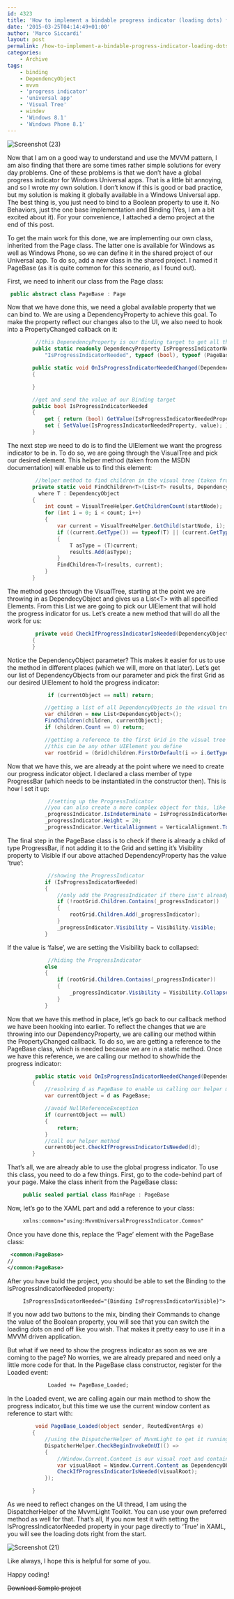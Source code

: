 ```yaml
---
id: 4323
title: 'How to implement a bindable progress indicator (loading dots) for MVVM Windows (8.1) Universal apps'
date: '2015-03-25T04:14:49+01:00'
author: 'Marco Siccardi'
layout: post
permalink: /how-to-implement-a-bindable-progress-indicator-loading-dots-for-mvvm-windows-8-1-universal-apps/
categories:
    - Archive
tags:
    - binding
    - DependencyObject
    - mvvm
    - 'progress indicator'
    - 'universal app'
    - 'Visual Tree'
    - windev
    - 'Windows 8.1'
    - 'Windows Phone 8.1'
---
```


![Screenshot (23)](/assets/img/2015/03/Screenshot-23.png)


Now that I am on a good way to understand and use the MVVM pattern, I am also finding that there are some times rather simple solutions for every day problems. One of these problems is that we don’t have a global progress indicator for Windows Universal apps. That is a little bit annoying, and so I wrote my own solution. I don’t know if this is good or bad practice, but my solution is making it globally available in a Windows Universal app. The best thing is, you just need to bind to a Boolean property to use it. No Behaviors, just the one base implementation and Binding (Yes, I am a bit excited about it). For your convenience, I attached a demo project at the end of this post.

To get the main work for this done, we are implementing our own class, inherited from the Page class. The latter one is available for Windows as well as Windows Phone, so we can define it in the shared project of our Universal app. To do so, add a new class in the shared project. I named it PageBase (as it is quite common for this scenario, as I found out).

First, we need to inherit our class from the Page class:

``` csharp
 public abstract class PageBase : Page
```
 
Now that we have done this, we need a global available property that we can bind to. We are using a DependencyProperty to achieve this goal. To make the property reflect our changes also to the UI, we also need to hook into a PropertyChanged callback on it:

``` csharp
         //this DepenedencyProperty is our Binding target to get all the action done!
        public static readonly DependencyProperty IsProgressIndicatorNeededProperty = DependencyProperty.Register(
            "IsProgressIndicatorNeeded", typeof (bool), typeof (PageBase), new PropertyMetadata((bool)false, OnIsProgressIndicatorNeededChanged));

        public static void OnIsProgressIndicatorNeededChanged(DependencyObject d, DependencyPropertyChangedEventArgs e)
        {

        }

        //get and send the value of our Binding target
        public bool IsProgressIndicatorNeeded
        {
            get { return (bool) GetValue(IsProgressIndicatorNeededProperty); }
            set { SetValue(IsProgressIndicatorNeededProperty, value); }
        }
```
 
The next step we need to do is to find the UIElement we want the progress indicator to be in. To do so, we are going through the VisualTree and pick our desired element. This helper method (taken from the MSDN documentation) will enable us to find this element:

``` csharp
         //helper method to find children in the visual tree (taken from MSDN documentation)
        private static void FindChildren<T>(List<T> results, DependencyObject startNode)
          where T : DependencyObject
        {
            int count = VisualTreeHelper.GetChildrenCount(startNode);
            for (int i = 0; i < count; i++)
            {
                var current = VisualTreeHelper.GetChild(startNode, i);
                if ((current.GetType()) == typeof(T) || (current.GetType().GetTypeInfo().IsSubclassOf(typeof(T))))
                {
                    T asType = (T)current;
                    results.Add(asType);
                }
                FindChildren<T>(results, current);
            }
        }
```
 
The method goes through the VisualTree, starting at the point we are throwing in as DependecyObject and gives us a List&lt;T&gt; with all specified Elements. From this List we are going to pick our UIElement that will hold the progress indicator for us. Let’s create a new method that will do all the work for us:

``` csharp
         private void CheckIfProgressIndicatorIsNeeded(DependencyObject currentObject)
        {
        }
```
 
Notice the DependencyObject parameter? This makes it easier for us to use the method in different places (which we will, more on that later). Let’s get our list of DependencyObjects from our parameter and pick the first Grid as our desired UIElement to hold the progress indicator:

``` csharp
             if (currentObject == null) return;

            //getting a list of all DependencyObjects in the visual tree
            var children = new List<DependencyObject>();
            FindChildren(children, currentObject);
            if (children.Count == 0) return;

            //getting a reference to the first Grid in the visual tree
            //this can be any other UIElement you define
            var rootGrid = (Grid)children.FirstOrDefault(i => i.GetType() == typeof(Grid));
```
 
Now that we have this, we are already at the point where we need to create our progress indicator object. I declared a class member of type ProgressBar (which needs to be instantiated in the constructor then). This is how I set it up:

``` csharp
             //setting up the ProgressIndicator
            //you can also create a more complex object for this, like a StackPanel with a TextBlock and the ProgressIndicator in it
            _progressIndicator.IsIndeterminate = IsProgressIndicatorNeeded;
            _progressIndicator.Height = 20;
            _progressIndicator.VerticalAlignment = VerticalAlignment.Top;
```
 
The final step in the PageBase class is to check if there is already a chikd of type ProgressBar, if not adding it to the Grid and setting it’s Visibility property to Visible if our above attached DependencyProperty has the value ‘true’:

``` csharp
             //showing the ProgressIndicator
            if (IsProgressIndicatorNeeded)
            {
                //only add the ProgressIndicator if there isn't already one in the rootGrid
                if (!rootGrid.Children.Contains(_progressIndicator))
                {
                    rootGrid.Children.Add(_progressIndicator);
                }
                _progressIndicator.Visibility = Visibility.Visible;
            }
```
 
If the value is ‘false’, we are setting the Visibility back to collapsed:

``` csharp
             //hiding the ProgressIndicator
            else
            {
                if (rootGrid.Children.Contains(_progressIndicator))
                {
                    _progressIndicator.Visibility = Visibility.Collapsed;
                }
            }
```
 
Now that we have this method in place, let’s go back to our callback method we have been hooking into earlier. To reflect the changes that we are throwing into our DependencyProperty, we are calling our method within the PropertyChanged callback. To do so, we are getting a reference to the PageBase class, which is needed because we are in a static method. Once we have this reference, we are calling our method to show/hide the progress indicator:

``` csharp
         public static void OnIsProgressIndicatorNeededChanged(DependencyObject d, DependencyPropertyChangedEventArgs e)
        {
            //resolving d as PageBase to enable us calling our helper method
            var currentObject = d as PageBase;

            //avoid NullReferenceException
            if (currentObject == null)
            {
                return;
            }
            //call our helper method
            currentObject.CheckIfProgressIndicatorIsNeeded(d);
        }
```
 
That’s all, we are already able to use the global progress indicator. To use this class, you need to do a few things. First, go to the code-behind part of your page. Make the class inherit from the PageBase class:

``` csharp
     public sealed partial class MainPage : PageBase
```
 
Now, let’s go to the XAML part and add a reference to your class:

``` xml
     xmlns:common="using:MvvmUniversalProgressIndicator.Common"
```
 
Once you have done this, replace the ‘Page’ element with the PageBase class:

``` xml
 <common:PageBase>
//
</common:PageBase>
```
 
After you have build the project, you should be able to set the Binding to the IsProgressIndicatorNeeded property:

``` xml
     IsProgressIndicatorNeeded="{Binding IsProgressIndicatorVisible}">
```
 
If you now add two buttons to the mix, binding their Commands to change the value of the Boolean property, you will see that you can switch the loading dots on and off like you wish. That makes it pretty easy to use it in a MVVM driven application.

But what if we need to show the progress indicator as soon as we are coming to the page? No worries, we are already prepared and need only a little more code for that. In the PageBase class constructor, register for the Loaded event:

``` xml
             Loaded += PageBase_Loaded;
```
 
In the Loaded event, we are calling again our main method to show the progress indicator, but this time we use the current window content as reference to start with:

``` csharp
         void PageBase_Loaded(object sender, RoutedEventArgs e)
        {
            //using the DispatcherHelper of MvvmLight to get it running on the UI
            DispatcherHelper.CheckBeginInvokeOnUI(() =>
            {
                //Window.Current.Content is our visual root and contains all UIElements of a page
                var visualRoot = Window.Current.Content as DependencyObject;
                CheckIfProgressIndicatorIsNeeded(visualRoot);
            });

        }
```
 
As we need to reflect changes on the UI thread, I am using the DispatcherHelper of the MvvmLight Toolkit. You can use your own preferred method as well for that. That’s all, If you now test it with setting the IsProgressIndicatorNeeded property in your page directly to ‘True’ in XAML, you will see the loading dots right from the start.

![Screenshot (21)](/assets/img/2015/03/Screenshot-21.png)


Like always, I hope this is helpful for some of you.

Happy coding!

~~Download Sample project~~